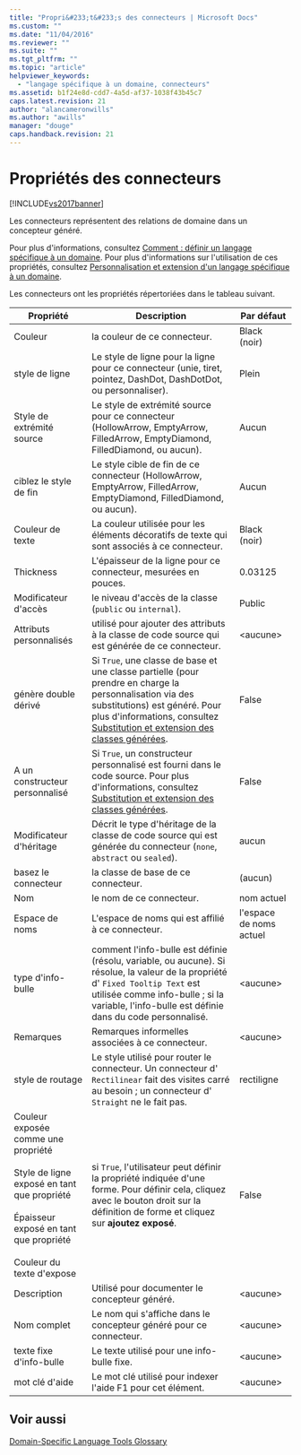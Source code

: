 ```yaml
---
title: "Propri&#233;t&#233;s des connecteurs | Microsoft Docs"
ms.custom: ""
ms.date: "11/04/2016"
ms.reviewer: ""
ms.suite: ""
ms.tgt_pltfrm: ""
ms.topic: "article"
helpviewer_keywords: 
  - "langage spécifique à un domaine, connecteurs"
ms.assetid: b1f24e8d-cdd7-4a5d-af37-1038f43b45c7
caps.latest.revision: 21
author: "alancameronwills"
ms.author: "awills"
manager: "douge"
caps.handback.revision: 21
---
```

# Propri&#233;t&#233;s des connecteurs
[!INCLUDE[vs2017banner](../code-quality/includes/vs2017banner.md)]

Les connecteurs représentent des relations de domaine dans un concepteur généré.  
  
 Pour plus d'informations, consultez [Comment : définir un langage spécifique à un domaine](../modeling/how-to-define-a-domain-specific-language.md).  Pour plus d'informations sur l'utilisation de ces propriétés, consultez [Personnalisation et extension d'un langage spécifique à un domaine](../modeling/customizing-and-extending-a-domain-specific-language.md).  
  
 Les connecteurs ont les propriétés répertoriées dans le tableau suivant.  
  
|Propriété|Description|Par défaut|  
|---------------|-----------------|----------------|  
|Couleur|la couleur de ce connecteur.|Black \(noir\)|  
|style de ligne|Le style de ligne pour la ligne pour ce connecteur \(unie, tiret, pointez, DashDot, DashDotDot, ou personnaliser\).|Plein|  
|Style de extrémité source|Le style de extrémité source pour ce connecteur \(HollowArrow, EmptyArrow, FilledArrow, EmptyDiamond, FilledDiamond, ou aucun\).|Aucun|  
|ciblez le style de fin|Le style cible de fin de ce connecteur \(HollowArrow, EmptyArrow, FilledArrow, EmptyDiamond, FilledDiamond, ou aucun\).|Aucun|  
|Couleur de texte|La couleur utilisée pour les éléments décoratifs de texte qui sont associés à ce connecteur.|Black \(noir\)|  
|Thickness|L'épaisseur de la ligne pour ce connecteur, mesurées en pouces.|0.03125|  
|Modificateur d'accès|le niveau d'accès de la classe \(`public` ou `internal`\).|Public|  
|Attributs personnalisés|utilisé pour ajouter des attributs à la classe de code source qui est générée de ce connecteur.|\<aucune\>|  
|génère double dérivé|Si `True`, une classe de base et une classe partielle \(pour prendre en charge la personnalisation via des substitutions\) est généré.  Pour plus d'informations, consultez [Substitution et extension des classes générées](../modeling/overriding-and-extending-the-generated-classes.md).|False|  
|A un constructeur personnalisé|Si `True`, un constructeur personnalisé est fourni dans le code source.  Pour plus d'informations, consultez [Substitution et extension des classes générées](../modeling/overriding-and-extending-the-generated-classes.md).|False|  
|Modificateur d'héritage|Décrit le type d'héritage de la classe de code source qui est générée du connecteur \(`none`, `abstract` ou `sealed`\).|aucun|  
|basez le connecteur|la classe de base de ce connecteur.|\(aucun\)|  
|Nom|le nom de ce connecteur.|nom actuel|  
|Espace de noms|L'espace de noms qui est affilié à ce connecteur.|l'espace de noms actuel|  
|type d'info\-bulle|comment l'info\-bulle est définie \(résolu, variable, ou aucune\).  Si résolue, la valeur de la propriété d' `Fixed Tooltip Text` est utilisée comme info\-bulle ; si la variable, l'info\-bulle est définie dans du code personnalisé.|\<aucune\>|  
|Remarques|Remarques informelles associées à ce connecteur.|\<aucune\>|  
|style de routage|Le style utilisé pour router le connecteur.  Un connecteur d' `Rectilinear` fait des visites carré au besoin ; un connecteur d' `Straight` ne le fait pas.|rectiligne|  
|Couleur exposée comme une propriété<br /><br /> Style de ligne exposé en tant que propriété<br /><br /> Épaisseur exposé en tant que propriété<br /><br /> Couleur du texte d'expose|si `True`, l'utilisateur peut définir la propriété indiquée d'une forme.  Pour définir cela, cliquez avec le bouton droit sur la définition de forme et cliquez sur **ajoutez exposé**.|False|  
|Description|Utilisé pour documenter le concepteur généré.|\<aucune\>|  
|Nom complet|Le nom qui s'affiche dans le concepteur généré pour ce connecteur.|\<aucune\>|  
|texte fixe d'info\-bulle|Le texte utilisé pour une info\-bulle fixe.|\<aucune\>|  
|mot clé d'aide|Le mot clé utilisé pour indexer l'aide F1 pour cet élément.|\<aucune\>|  
  
## Voir aussi  
 [Domain\-Specific Language Tools Glossary](http://msdn.microsoft.com/fr-fr/ca5e84cb-a315-465c-be24-76aa3df276aa)